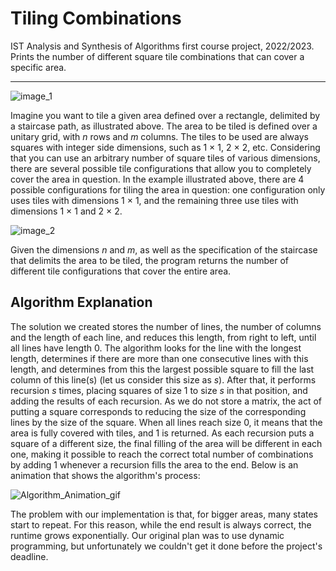# Tiling Combinations

IST Analysis and Synthesis of Algorithms first course project, 2022/2023. Prints the number of different square tile combinations that can cover a specific area.

--------------------------------

![image_1](https://github.com/TiDeane/Tiling-Combinations/assets/120483063/0e125ac6-2e44-4549-8b05-bc66e44a8bfe)

Imagine you want to tile a given area defined over a rectangle, delimited by a staircase path, as illustrated above. The area to be tiled is defined over a unitary grid, with _n_ rows and _m_ columns. The tiles to be used are always squares with integer side dimensions, such as 1 × 1, 2 × 2, etc. Considering that you can use an arbitrary number of square tiles of various dimensions, there are several possible tile configurations that allow you to completely cover the area in question. In the example illustrated above, there are 4 possible configurations for tiling the area in question: one configuration only uses tiles with dimensions 1 × 1, and the remaining three use tiles with dimensions 1 × 1 and 2 × 2.

![image_2](https://github.com/TiDeane/Tiling-Combinations/assets/120483063/54399bb0-79ea-47f6-8ecb-922d27913263)

Given the dimensions _n_ and _m_, as well as the specification of the staircase that delimits the area to be tiled, the program returns the number of different tile configurations that cover the entire area.

## Algorithm Explanation

The solution we created stores the number of lines, the number of columns and the length of each line, and reduces this length, from right to left, until all lines have length 0. The algorithm looks for the line with the longest length, determines if there are more than one consecutive lines with this length, and determines from this the largest possible square to fill the last column of this line(s) (let us consider this size as _s_). After that, it performs recursion _s_ times, placing squares of size 1 to size _s_ in that position, and adding the results of each recursion. As we do not store a matrix, the act of putting a square corresponds to reducing the size of the corresponding lines by the size of the square. When all lines reach size 0, it means that the area is fully covered with tiles, and 1 is returned. As each recursion puts a square of a different size, the final filling of the area will be different in each one, making it possible to reach the correct total number of combinations by adding 1 whenever a recursion fills the area to the end. Below is an animation that shows the algorithm's process:

![Algorithm_Animation_gif](https://github.com/TiDeane/Tiling-Combinations/assets/120483063/b06c952c-cf6c-49e8-ae39-616a3f98eaf8)

The problem with our implementation is that, for bigger areas, many states start to repeat. For this reason, while the end result is always correct, the runtime grows exponentially. Our original plan was to use dynamic programming, but unfortunately we couldn't get it done before the project's deadline.